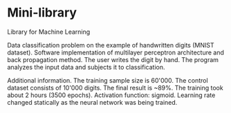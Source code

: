 # Mini-library
Library for Machine Learning

Data classification problem on the example of handwritten digits (MNIST dataset).
Software implementation of multilayer perceptron architecture and back propagation method.
The user writes the digit by hand. The program analyzes the input data and subjects it to classification.

Additional information.
The training sample size is 60'000. The control dataset consists of 10'000 digits. The final result is ~89%.
The training took about 2 hours (3500 epochs). 
Activation function: sigmoid. 
Learning rate changed statically as the neural network was being trained.
